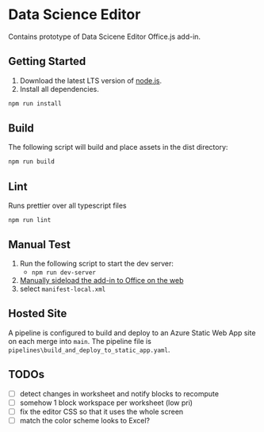 # Data Science Editor

Contains prototype of Data Scicene Editor Office.js add-in.

## Getting Started

1. Download the latest LTS version of [node.js](https://nodejs.org/en/download/).
1. Install all dependencies.

```bash
npm run install
```

## Build

The following script will build and place assets in the dist directory:

```bash
npm run build
```

## Lint

Runs prettier over all typescript files

```back
npm run lint
```

## Manual Test

1. Run the following script to start the dev server:
    - `npm run dev-server`
1. [Manually sideload the add-in to Office on the web](https://learn.microsoft.com/en-us/office/dev/add-ins/testing/sideload-office-add-ins-for-testing#manually-sideload-an-add-in-to-office-on-the-web)
1. select `manifest-local.xml`

## Hosted Site

A pipeline is configured to build and deploy to an Azure Static Web App site on each merge into `main`.  The pipeline file is `pipelines\build_and_deploy_to_static_app.yaml`.


## TODOs

- [ ] detect changes in worksheet and notify blocks to recompute
- [ ] somehow 1 block workspace per worksheet (low pri)
- [ ] fix the editor CSS so that it uses the whole screen
- [ ] match the color scheme looks to Excel?
